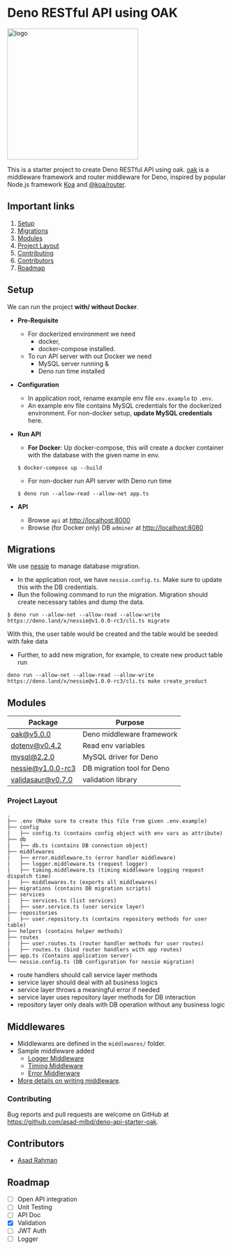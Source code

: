 # Deno RESTful API using OAK

<img src="https://deno.land/images/deno_logo.png" alt="logo" width="300"/>

This is a starter project to create Deno RESTful API using oak. [oak](https://github.com/oakserver/oak) is a middleware framework and router middleware for Deno, inspired by popular Node.js framework [Koa](https://koajs.com/) and [@koa/router](https://github.com/koajs/router/).

## Important links
 1) [Setup](#setup)
 2) [Migrations](#migrations)
 3) [Modules](#modules)
 4) [Project Layout](#project-layout)
 5) [Contributing](#contributing)
 6) [Contributors](#contributors)
 7) [Roadmap](#roadmap)

## Setup
We can run the project **with/ without Docker**. 
- **Pre-Requisite**
    - For dockerized environment we need 
        - docker, 
        - docker-compose installed.
    - To run API server with out Docker we need
        - MySQL server running &
        - Deno run time installed
- **Configuration**
    - In application root, rename example env file `env.example` to `.env`.
    - An example env file contains MySQL credentials for the dockerized environment. For non-docker setup, **update MySQL credentials** here.
- **Run API**
    - **For Docker**: Up docker-compose, this will create a docker container with the database with the given name in env. 
    ``` 
    $ docker-compose up --build
    ```

    - For non-docker run API server with Deno run time
    ```
    $ deno run --allow-read --allow-net app.ts
    ```
- **API** 
    - Browse `api` at [http://localhost:8000](http://localhost:8000)
    - Browse (for Docker only) DB `adminer` at [http://localhost:8080](http://localhost:8080)

## Migrations 
We use [nessie](https://deno.land/x/nessie) to manage database migration. 
- In the application root, we have `nessie.config.ts`. Make sure to update this with the DB credentials. 
- Run the following command to run the migration. Migration should create necessary tables and dump the data.
```
$ deno run --allow-net --allow-read --allow-write https://deno.land/x/nessie@v1.0.0-rc3/cli.ts migrate
```

With this, the user table would be created and the table would be seeded with fake data

- Further, to add new migration, for example, to create new product table run
```
deno run --allow-net --allow-read --allow-write https://deno.land/x/nessie@v1.0.0-rc3/cli.ts make create_product
```

## Modules


| Package  | Purpose |
| ---------|---------|
|[oak@v5.0.0](https://deno.land/x/oak@v5.0.0)| Deno middleware framework|
|[dotenv@v0.4.2](https://deno.land/x/dotenv@v0.4.2)| Read env variables|
|[mysql@2.2.0](https://deno.land/x/mysql@2.2.0)|MySQL driver for Deno|
|[nessie@v1.0.0-rc3](https://deno.land/x/nessie@v1.0.0-rc3)| DB migration tool for Deno|
|[validasaur@v0.7.0](https://deno.land/x/validasaur@v0.7.0)| validation library|

### Project Layout 

```
.
├── .env (Make sure to create this file from given .env.example)
├── config
|   ├── config.ts (contains config object with env vars as attribute)
├── db
|   ├── db.ts (contains DB connection object)
├── middlewares
|   ├── error.middleware.ts (error handler middleware)
|   ├── logger.middleware.ts (request logger)
|   ├── timing.middleware.ts (timing middleware logging request dispatch time)
|   ├── middlewares.ts (exports all middlewares)
├── migrations (contains DB migration scripts)
├── services
|   ├── services.ts (list services)
|   ├── user.service.ts (user service layer)
├── repositories
|   ├── user.repository.ts (contains repository methods for user table)
├── helpers (contains helper methods)
├── routes
|   ├── user.routes.ts (router handler methods for user routes)
|   ├── routes.ts (bind router handlers with app routes)
├── app.ts (Contains application server)
└── nessie.config.ts (DB configuration for nessie migration)
```
- route handlers should call service layer methods
- service layer should deal with all business logics
- service layer throws a meaningful error if needed
- service layer uses repository layer methods for DB interaction
- repository layer only deals with DB operation without any business logic


## Middlewares
- Middlewares are defined in the `middlewares/` folder.
- Sample middleware added
    - [Logger Middleware](/middlewares/logger.middleware.ts)
    - [Timing Middleware](/middlewares/timing.middleware.ts)
    - [Error Middlerware](/middlewares/error.middleware.ts)
- [More details on writing middleware](https://deno.land/x/oak#application-middleware-and-context).

### Contributing
Bug reports and pull requests are welcome on GitHub at https://github.com/asad-mlbd/deno-api-starter-oak. 

## Contributors
- [Asad Rahman](https://github.com/asad-mlbd)

## Roadmap

- [ ] Open API integration
- [ ] Unit Testing
- [ ] API Doc
- [x] Validation
- [ ] JWT Auth
- [ ] Logger
